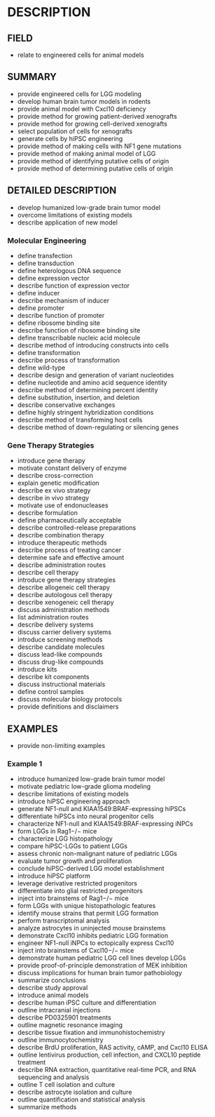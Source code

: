 # DESCRIPTION

## FIELD

- relate to engineered cells for animal models

## SUMMARY

- provide engineered cells for LGG modeling
- develop human brain tumor models in rodents
- provide animal model with Cxcl10 deficiency
- provide method for growing patient-derived xenografts
- provide method for growing cell-derived xenografts
- select population of cells for xenografts
- generate cells by hiPSC engineering
- provide method of making cells with NF1 gene mutations
- provide method of making animal model of LGG
- provide method of identifying putative cells of origin
- provide method of determining putative cells of origin

## DETAILED DESCRIPTION

- develop humanized low-grade brain tumor model
- overcome limitations of existing models
- describe application of new model

### Molecular Engineering

- define transfection
- define transduction
- define heterologous DNA sequence
- define expression vector
- describe function of expression vector
- define inducer
- describe mechanism of inducer
- define promoter
- describe function of promoter
- define ribosome binding site
- describe function of ribosome binding site
- define transcribable nucleic acid molecule
- describe method of introducing constructs into cells
- define transformation
- describe process of transformation
- define wild-type
- describe design and generation of variant nucleotides
- define nucleotide and amino acid sequence identity
- describe method of determining percent identity
- define substitution, insertion, and deletion
- describe conservative exchanges
- define highly stringent hybridization conditions
- describe method of transforming host cells
- describe method of down-regulating or silencing genes

### Gene Therapy Strategies

- introduce gene therapy
- motivate constant delivery of enzyme
- describe cross-correction
- explain genetic modification
- describe ex vivo strategy
- describe in vivo strategy
- motivate use of endonucleases
- describe formulation
- define pharmaceutically acceptable
- describe controlled-release preparations
- describe combination therapy
- introduce therapeutic methods
- describe process of treating cancer
- determine safe and effective amount
- describe administration routes
- describe cell therapy
- introduce gene therapy strategies
- describe allogeneic cell therapy
- describe autologous cell therapy
- describe xenogeneic cell therapy
- discuss administration methods
- list administration routes
- describe delivery systems
- discuss carrier delivery systems
- introduce screening methods
- describe candidate molecules
- discuss lead-like compounds
- discuss drug-like compounds
- introduce kits
- describe kit components
- discuss instructional materials
- define control samples
- discuss molecular biology protocols
- provide definitions and disclaimers

## EXAMPLES

- provide non-limiting examples

### Example 1

- introduce humanized low-grade brain tumor model
- motivate pediatric low-grade glioma modeling
- describe limitations of existing models
- introduce hiPSC engineering approach
- generate NF1-null and KIAA1549:BRAF-expressing hiPSCs
- differentiate hiPSCs into neural progenitor cells
- characterize NF1-null and KIAA1549:BRAF-expressing iNPCs
- form LGGs in Rag1−/− mice
- characterize LGG histopathology
- compare hiPSC-LGGs to patient LGGs
- assess chronic non-malignant nature of pediatric LGGs
- evaluate tumor growth and proliferation
- conclude hiPSC-derived LGG model establishment
- introduce hiPSC platform
- leverage derivative restricted progenitors
- differentiate into glial restricted progenitors
- inject into brainstems of Rag1−/− mice
- form LGGs with unique histopathologic features
- identify mouse strains that permit LGG formation
- perform transcriptomal analysis
- analyze astrocytes in uninjected mouse brainstems
- demonstrate Cxcl10 inhibits pediatric LGG formation
- engineer NF1-null iNPCs to ectopically express Cxcl10
- inject into brainstems of Cxcl10−/− mice
- demonstrate human pediatric LGG cell lines develop LGGs
- provide proof-of-principle demonstration of MEK inhibition
- discuss implications for human brain tumor pathobiology
- summarize conclusions
- describe study approval
- introduce animal models
- describe human iPSC culture and differentiation
- outline intracranial injections
- describe PD0325901 treatments
- outline magnetic resonance imaging
- describe tissue fixation and immunohistochemistry
- outline immunocytochemistry
- describe BrdU proliferation, RAS activity, cAMP, and Cxcl10 ELISA
- outline lentivirus production, cell infection, and CXCL10 peptide treatment
- describe RNA extraction, quantitative real-time PCR, and RNA sequencing and analysis
- outline T cell isolation and culture
- describe astrocyte isolation and culture
- outline quantification and statistical analysis
- summarize methods

